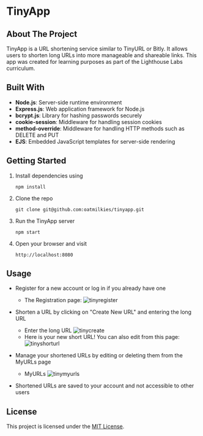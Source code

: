 # TinyApp

## About The Project

TinyApp is a URL shortening service similar to TinyURL or Bitly. It allows users to shorten long URLs into more manageable and shareable links. This app was created for learning purposes as part of the Lighthouse Labs curriculum.

## Built With

- **Node.js**: Server-side runtime environment
- **Express.js**: Web application framework for Node.js
- **bcrypt.js**: Library for hashing passwords securely
- **cookie-session**: Middleware for handling session cookies
- **method-override**: Middleware for handling HTTP methods such as DELETE and PUT
- **EJS**: Embedded JavaScript templates for server-side rendering

## Getting Started

1. Install dependencies using
   ```
   npm install
   ```
2. Clone the repo
   ```
   git clone git@github.com:oatmilkies/tinyapp.git
   ```
3. Run the TinyApp server
   ```
   npm start
   ```
4. Open your browser and visit
   ```
   http://localhost:8080
   ```

## Usage

- Register for a new account or log in if you already have one
   - The Registration page:
     ![tinyregister](https://github.com/oatmilkies/tinyapp/assets/148240283/9402f972-e108-4f9d-8a52-93c682d99b42)

- Shorten a URL by clicking on "Create New URL" and entering the long URL
   - Enter the long URL
     ![tinycreate](https://github.com/oatmilkies/tinyapp/assets/148240283/e8c24eae-3cbb-413a-8839-5da1e81366c5)
   - Here is your new short URL! You can also edit from this page:
      ![tinyshorturl](https://github.com/oatmilkies/tinyapp/assets/148240283/e25bbdba-e7e9-4ee7-a4f4-8d121d8b8940)

- Manage your shortened URLs by editing or deleting them from the MyURLs page
   - MyURLs
     ![tinymyurls](https://github.com/oatmilkies/tinyapp/assets/148240283/e0db4c58-2179-4988-98e2-f6636198e8c9)

- Shortened URLs are saved to your account and not accessible to other users

## License

This project is licensed under the [MIT License](https://github.com/git/git-scm.com/blob/main/MIT-LICENSE.txt).
